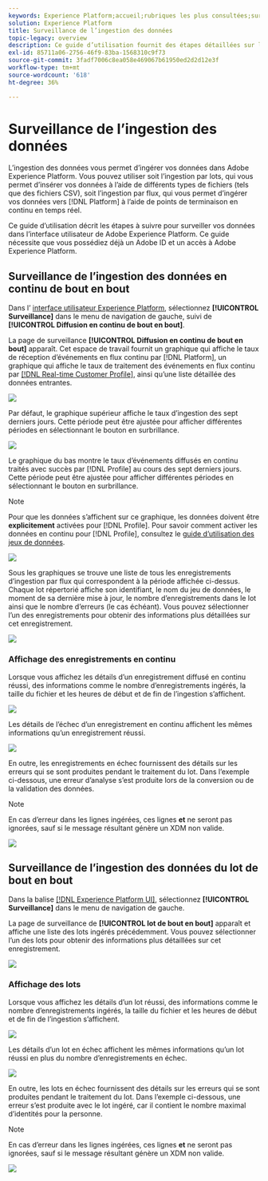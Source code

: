 ```yaml
---
keywords: Experience Platform;accueil;rubriques les plus consultées;surveillance;surveiller;flux de données;surveiller l’ingestion;ingestion de données;ingestion de données;afficher les enregistrements;afficher les lots ;
solution: Experience Platform
title: Surveillance de l’ingestion des données
topic-legacy: overview
description: Ce guide d’utilisation fournit des étapes détaillées sur la manière de surveiller vos données au sein de l’interface utilisateur d’Adobe Experience Platform. Ce guide nécessite que vous possédiez déjà un Adobe ID et un accès à Adobe Experience Platform.
exl-id: 85711a06-2756-46f9-83ba-1568310c9f73
source-git-commit: 3fadf7006c8ea058e469067b61950ed2d2d12e3f
workflow-type: tm+mt
source-wordcount: '618'
ht-degree: 36%

---
```


# Surveillance de l’ingestion des données

L’ingestion des données vous permet d’ingérer vos données dans Adobe Experience Platform. Vous pouvez utiliser soit l’ingestion par lots, qui vous permet d’insérer vos données à l’aide de différents types de fichiers (tels que des fichiers CSV), soit l’ingestion par flux, qui vous permet d’ingérer vos données vers [!DNL Platform] à l’aide de points de terminaison en continu en temps réel.

Ce guide d’utilisation décrit les étapes à suivre pour surveiller vos données dans l’interface utilisateur de Adobe Experience Platform. Ce guide nécessite que vous possédiez déjà un Adobe ID et un accès à Adobe Experience Platform.

## Surveillance de l’ingestion des données en continu de bout en bout

Dans l’ [interface utilisateur Experience Platform](https://platform.adobe.com), sélectionnez **[!UICONTROL Surveillance]** dans le menu de navigation de gauche, suivi de **[!UICONTROL Diffusion en continu de bout en bout]**.

La page de surveillance **[!UICONTROL Diffusion en continu de bout en bout]** apparaît. Cet espace de travail fournit un graphique qui affiche le taux de réception d’événements en flux continu par [!DNL Platform], un graphique qui affiche le taux de traitement des événements en flux continu par [[!DNL Real-time Customer Profile]](../../profile/home.md), ainsi qu’une liste détaillée des données entrantes.

![](../images/quality/monitor-data-flows/list-streams.png)

Par défaut, le graphique supérieur affiche le taux d’ingestion des sept derniers jours. Cette période peut être ajustée pour afficher différentes périodes en sélectionnant le bouton en surbrillance.

![](../images/quality/monitor-data-flows/events-received.png)

Le graphique du bas montre le taux d’événements diffusés en continu traités avec succès par [!DNL Profile] au cours des sept derniers jours. Cette période peut être ajustée pour afficher différentes périodes en sélectionnant le bouton en surbrillance.

>[!NOTE]
>
>Pour que les données s’affichent sur ce graphique, les données doivent être **explicitement** activées pour [!DNL Profile]. Pour savoir comment activer les données en continu pour [!DNL Profile], consultez le [guide d’utilisation des jeux de données](../../catalog/datasets/user-guide.md#enable-a-dataset-for-real-time-customer-profile).

![](../images/quality/monitor-data-flows/ingested-by-profile.png)

Sous les graphiques se trouve une liste de tous les enregistrements d’ingestion par flux qui correspondent à la période affichée ci-dessus. Chaque lot répertorié affiche son identifiant, le nom du jeu de données, le moment de sa dernière mise à jour, le nombre d’enregistrements dans le lot ainsi que le nombre d’erreurs (le cas échéant). Vous pouvez sélectionner l’un des enregistrements pour obtenir des informations plus détaillées sur cet enregistrement.

![](../images/quality/monitor-data-flows/streams.png)

### Affichage des enregistrements en continu

Lorsque vous affichez les détails d’un enregistrement diffusé en continu réussi, des informations comme le nombre d’enregistrements ingérés, la taille du fichier et les heures de début et de fin de l’ingestion s’affichent.

![](../images/quality/monitor-data-flows/successful-streaming.png)

Les détails de l’échec d’un enregistrement en continu affichent les mêmes informations qu’un enregistrement réussi.

![](../images/quality/monitor-data-flows/failed-batch.png)

En outre, les enregistrements en échec fournissent des détails sur les erreurs qui se sont produites pendant le traitement du lot. Dans l’exemple ci-dessous, une erreur d’analyse s’est produite lors de la conversion ou de la validation des données.

>[!NOTE]
>
>En cas d’erreur dans les lignes ingérées, ces lignes **et** ne seront pas ignorées, sauf si le message résultant génère un XDM non valide.

![](../images/quality/monitor-data-flows/failed-batch-error.png)

## Surveillance de l’ingestion des données du lot de bout en bout

Dans la balise [[!DNL Experience Platform UI]](https://platform.adobe.com), sélectionnez **[!UICONTROL Surveillance]** dans le menu de navigation de gauche.

La page de surveillance de **[!UICONTROL lot de bout en bout]** apparaît et affiche une liste des lots ingérés précédemment. Vous pouvez sélectionner l’un des lots pour obtenir des informations plus détaillées sur cet enregistrement.

![](../images/quality/monitor-data-flows/batch-monitoring.png)

### Affichage des lots

Lorsque vous affichez les détails d’un lot réussi, des informations comme le nombre d’enregistrements ingérés, la taille du fichier et les heures de début et de fin de l’ingestion s’affichent.

![](../images/quality/monitor-data-flows/successful-batch.png)

Les détails d’un lot en échec affichent les mêmes informations qu’un lot réussi en plus du nombre d’enregistrements en échec.

![](../images/quality/monitor-data-flows/failed-batch.png)

En outre, les lots en échec fournissent des détails sur les erreurs qui se sont produites pendant le traitement du lot. Dans l’exemple ci-dessous, une erreur s’est produite avec le lot ingéré, car il contient le nombre maximal d’identités pour la personne.

>[!NOTE]
>
>En cas d’erreur dans les lignes ingérées, ces lignes **et** ne seront pas ignorées, sauf si le message résultant génère un XDM non valide.

![](../images/quality/monitor-data-flows/failed-streaming-error.png)

